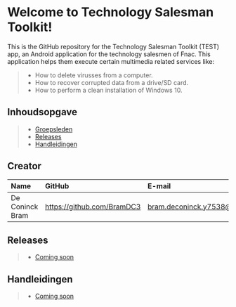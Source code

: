# Welcome to Technology Salesman Toolkit!

This is the GitHub repository for the Technology Salesman Toolkit (TEST) app, an Android application for the technology salesmen of Fnac. This application helps them execute certain multimedia related services like:
> - How to delete virusses from a computer.
> - How to recover corrupted data from a drive/SD card.
> - How to perform a clean installation of Windows 10.

## Inhoudsopgave

> - [Groepsleden](#creator)
> - [Releases](#releases)
> - [Handleidingen](#handleidingen)


## Creator

| Name     | GitHub                        | E-mail                               |
| :---     | :---                          | :---                                |
| De Coninck Bram | <https://github.com/BramDC3> | [bram.deconinck.y7538@student.hogent.be](mailto:bram.deconinck.y7538@student.hogent.be) |

## Releases
> - [Coming soon](#)

## Handleidingen

> - [Coming soon](#)
